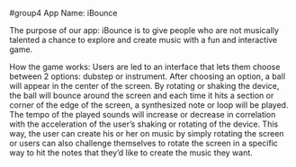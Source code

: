 
#group4
App Name: iBounce

The purpose of our app: iBounce is to give people who are not musically talented a chance to explore and create music with a fun and interactive game.

How the game works: Users are led to an interface that lets them choose between 2 options: dubstep or instrument. After choosing an option, a ball will appear in the center of the screen. By rotating or shaking the device, the ball will bounce around the screen and each time it hits a section or corner of the edge of the screen, a synthesized note or loop will be played. The tempo of the played sounds will increase or decrease in correlation with the acceleration of the user’s shaking or rotating of the device. This way, the user can create his or her on music by simply rotating the screen or users can also challenge themselves to rotate the screen in a specific way to hit the notes that they’d like to create the music they want.

